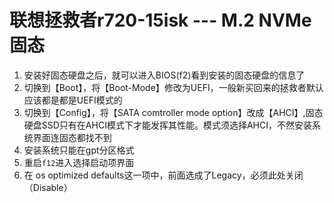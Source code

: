 # 联想拯救者r720-15isk  --- M.2 NVMe固态

1. 安装好固态硬盘之后，就可以进入BIOS(f2)看到安装的固态硬盘的信息了
2. 切换到【Boot】，将【Boot-Mode】修改为UEFI，一般新买回来的拯救者默认应该都是都是UEFI模式的 
3. 切换到【Config】，将【SATA comtroller mode option】改成【AHCI】,固态硬盘SSD只有在AHCI模式下才能发挥其性能。模式须选择AHCI，不然安装系统界面连固态都找不到
4.  安装系统只能在gpt分区格式
5. 重启`f12`进入选择启动项界面
6. 在 os optimized defaults这一项中，前面选成了Legacy，必须此处关闭（Disable）

